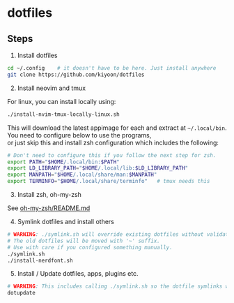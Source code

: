 # dotfiles

## Steps

1. Install dotfiles

```bash
cd ~/.config	# it doesn't have to be here. Just install anywhere
git clone https://github.com/kiyoon/dotfiles
```

2. Install neovim and tmux

For linux, you can install locally using:

```bash
./install-nvim-tmux-locally-linux.sh
```

This will download the latest appimage for each and extract at `~/.local/bin`.  
You need to configure below to use the programs,  
or just skip this and install zsh configuration which includes the following:

```bash
# Don't need to configure this if you follow the next step for zsh.
export PATH="$HOME/.local/bin:$PATH"
export LD_LIBRARY_PATH="$HOME/.local/lib:$LD_LIBRARY_PATH"
export MANPATH="$HOME/.local/share/man:$MANPATH"
export TERMINFO="$HOME/.local/share/terminfo"	# tmux needs this
```

3. Install zsh, oh-my-zsh

See [oh-my-zsh/README.md](oh-my-zsh/README.md)

4. Symlink dotfiles and install others

```bash
# WARNING: ./symlink.sh will override existing dotfiles without validation (but will create a backup).
# The old dotfiles will be moved with '~' suffix.
# Use with care if you configured something manually.
./symlink.sh
./install-nerdfont.sh
```

5. Install / Update dotfiles, apps, plugins etc.

```zsh
# WARNING: This includes calling ./symlink.sh so the dotfile symlinks will be updated.
dotupdate
```
